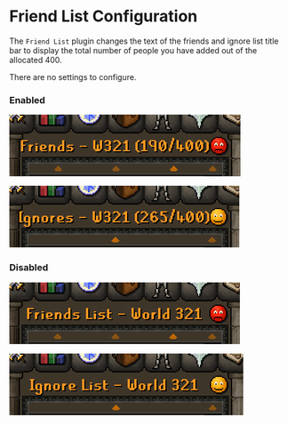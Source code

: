 # Friend List Configuration

The `Friend List` plugin changes the text of the friends and ignore list title bar to display the total number of people you have added out of the allocated 400. 

There are no settings to configure.

### Enabled

![](img/friend-list/friend_list_friends_enabled.png)

![](img/friend-list/friend_list_ignores_enabled.png)

### Disabled

![](img/friend-list/friend_list_friends_disabled.png)

![](img/friend-list/friend_list_ignores_disabled.png)
